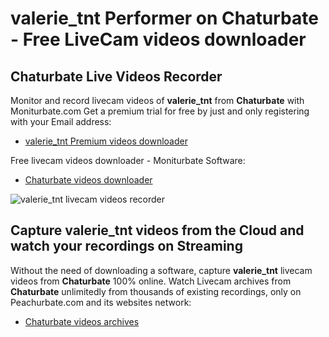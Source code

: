 # valerie_tnt Performer on Chaturbate - Free LiveCam videos downloader

## Chaturbate Live Videos Recorder

Monitor and record livecam videos of **valerie_tnt** from **Chaturbate** with Moniturbate.com
Get a premium trial for free by just and only registering with your Email address:
* [valerie_tnt Premium videos downloader](https://moniturbate.com/request-demo-licence-key.html)

Free livecam videos downloader - Moniturbate Software:
* [Chaturbate videos downloader](https://moniturbate.com/moniturbate-download-software.html)

![valerie_tnt livecam videos recorder](https://peachurnet.com/templates/moniturbate-software.png)


## Capture valerie_tnt videos from the Cloud and watch your recordings on Streaming

Without the need of downloading a software, capture **valerie_tnt** livecam videos from **Chaturbate** 100% online.
Watch Livecam archives from **Chaturbate** unlimitedly from thousands of existing recordings, only on Peachurbate.com and its websites network:
* [Chaturbate videos archives](https://peachurnet.com/)